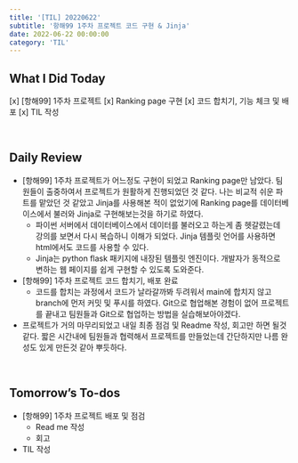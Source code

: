 ```yaml
---
title: '[TIL] 20220622'
subtitle: '항해99 1주차 프로젝트 코드 구현 & Jinja'
date: 2022-06-22 00:00:00
category: 'TIL'
---
```


## What I Did Today

[x] [항해99] 1주차 프로젝트
[x] Ranking page 구현
[x] 코드 합치기, 기능 체크 및 배포
[x] TIL 작성

<br/>

## Daily Review

- [항해99] 1주차 프로젝트가 어느정도 구현이 되었고 Ranking page만 남았다. 팀원들이 출중하여서 프로젝트가 원활하게 진행되었던 것 같다. 나는 비교적 쉬운 파트를 맡았던 것 같았고 Jinja를 사용해본 적이 없었기에 Ranking page를 데이터베이스에서 불러와 Jinja로 구현해보는것을 하기로 하였다.
  - 파이썬 서버에서 데이터베이스에서 데이터를 불러오고 하는게 좀 헷갈렸는데 강의를 보면서 다시 복습하니 이해가 되었다. Jinja 템플릿 언어를 사용하면 html에서도 코드를 사용할 수 있다.
  - Jinja는 python flask 패키지에 내장된 템플릿 엔진이다. 개발자가 동적으로 변하는 웹 페이지를 쉽게 구현할 수 있도록 도와준다.
- [항해99] 1주차 프로젝트 코드 합치기, 배포 완료
  - 코드를 합치는 과정에서 코드가 날라갈까봐 두려워서 main에 합치지 않고 branch에 먼저 커밋 및 푸시를 하였다. Git으로 협업해본 경험이 없어 프로젝트를 끝내고 팀원들과 Git으로 협업하는 방법을 실습해보아야겠다.
- 프로젝트가 거의 마무리되었고 내일 최종 점검 및 Readme 작성, 회고만 하면 될것 같다. 짧은 시간내에 팀원들과 협력해서 프로젝트를 만들었는데 간단하지만 나름 완성도 있게 만든것 같아 뿌듯하다.

<br/>

## Tomorrow’s To-dos

- [항해99] 1주차 프로젝트 배포 및 점검
  - Read me 작성
  - 회고
- TIL 작성

<br/>

